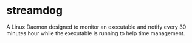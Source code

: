 # streamdog
A Linux Daemon designed to monitor an executable and notify every 30 minutes hour while the exexutable is running to help time management.

